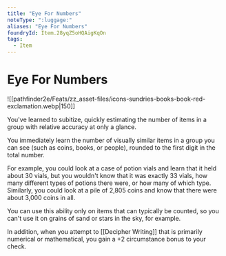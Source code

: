 ```yaml
---
title: "Eye For Numbers"
noteType: ":luggage:"
aliases: "Eye For Numbers"
foundryId: Item.28yqZ5oHQAigKqOn
tags:
  - Item
---
```


# Eye For Numbers
![[pathfinder2e/Feats/zz_asset-files/icons-sundries-books-book-red-exclamation.webp|150]]

You've learned to subitize, quickly estimating the number of items in a group with relative accuracy at only a glance.

You immediately learn the number of visually similar items in a group you can see (such as coins, books, or people), rounded to the first digit in the total number.

For example, you could look at a case of potion vials and learn that it held about 30 vials, but you wouldn't know that it was exactly 33 vials, how many different types of potions there were, or how many of which type. Similarly, you could look at a pile of 2,805 coins and know that there were about 3,000 coins in all.

You can use this ability only on items that can typically be counted, so you can't use it on grains of sand or stars in the sky, for example.

In addition, when you attempt to [[Decipher Writing]] that is primarily numerical or mathematical, you gain a +2 circumstance bonus to your check.
